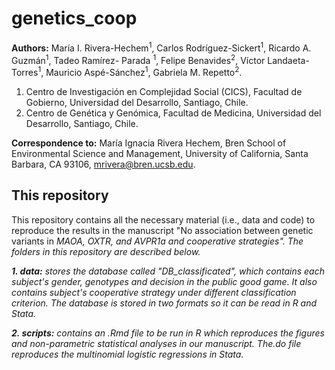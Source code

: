 # genetics_coop

__Authors:__ María I. Rivera-Hechem<sup>1</sup>, Carlos Rodríguez-Sickert<sup>1</sup>, Ricardo A. Guzmán<sup>1</sup>, Tadeo Ramírez- Parada <sup>1</sup>, Felipe Benavides<sup>2</sup>, Víctor Landaeta-Torres<sup>1</sup>, Mauricio Aspé-Sánchez<sup>1</sup>, Gabriela M. Repetto<sup>2</sup>.

1. Centro de Investigación en Complejidad Social (CICS), Facultad de Gobierno, Universidad del Desarrollo, Santiago, Chile.
2. Centro de Genética y Genómica, Facultad de Medicina, Universidad del Desarrollo, Santiago, Chile. 

__Correspondence to:__ María Ignacia Rivera Hechem, Bren School of Environmental Science and Management, University of California, Santa Barbara, CA 93106, mrivera@bren.ucsb.edu.

## This repository

This repository contains all the necessary material (i.e., data and code) to reproduce the results in the manuscript \"No association between genetic variants in <i>MAOA, OXTR,<i> and <i>AVPR1a<i> and cooperative strategies\". The folders in this repository are described below.
 
__1. data:__ stores the database called "DB_classificated", which contains each subject's gender, genotypes and decision in the public good game. It also contains subject's cooperative strategy under different classification criterion. The database is stored in two formats so it can be read in R and Stata. 

__2. scripts:__ contains an .Rmd file to be run in R which reproduces the figures and non-parametric statistical analyses in our manuscript. The.do file reproduces the multinomial logistic regressions in Stata. 
